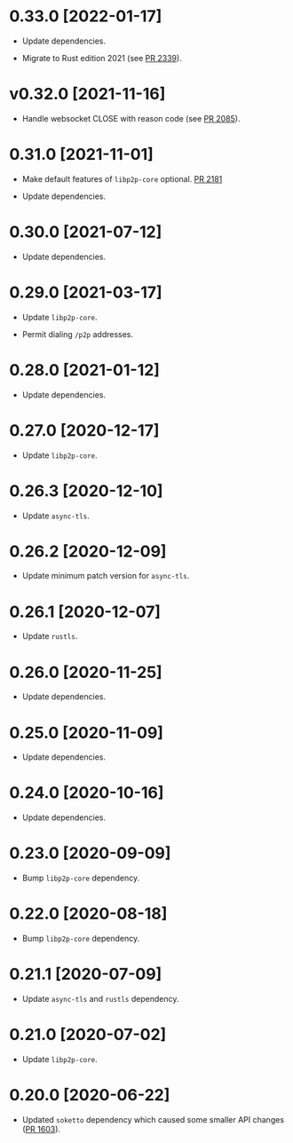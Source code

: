 # 0.33.0 [2022-01-17]

- Update dependencies.

- Migrate to Rust edition 2021 (see [PR 2339]).

[PR 2339]: https://github.com/libp2p/rust-libp2p/pull/2339

# v0.32.0 [2021-11-16]

- Handle websocket CLOSE with reason code (see [PR 2085]).

[PR 2085]: https://github.com/libp2p/rust-libp2p/pull/2085

# 0.31.0 [2021-11-01]

- Make default features of `libp2p-core` optional.
  [PR 2181](https://github.com/libp2p/rust-libp2p/pull/2181)

- Update dependencies.

# 0.30.0 [2021-07-12]

- Update dependencies.

# 0.29.0 [2021-03-17]

- Update `libp2p-core`.

- Permit dialing `/p2p` addresses.

# 0.28.0 [2021-01-12]

- Update dependencies.

# 0.27.0 [2020-12-17]

- Update `libp2p-core`.

# 0.26.3 [2020-12-10]

- Update `async-tls`.

# 0.26.2 [2020-12-09]

- Update minimum patch version for `async-tls`.

# 0.26.1 [2020-12-07]

- Update `rustls`.

# 0.26.0 [2020-11-25]

- Update dependencies.

# 0.25.0 [2020-11-09]

- Update dependencies.

# 0.24.0 [2020-10-16]

- Update dependencies.

# 0.23.0 [2020-09-09]

- Bump `libp2p-core` dependency.

# 0.22.0 [2020-08-18]

- Bump `libp2p-core` dependency.

# 0.21.1 [2020-07-09]

- Update `async-tls` and `rustls` dependency.

# 0.21.0 [2020-07-02]

- Update `libp2p-core`.

# 0.20.0 [2020-06-22]

- Updated `soketto` dependency which caused some smaller
  API changes ([PR 1603](https://github.com/libp2p/rust-libp2p/pull/1603)).
